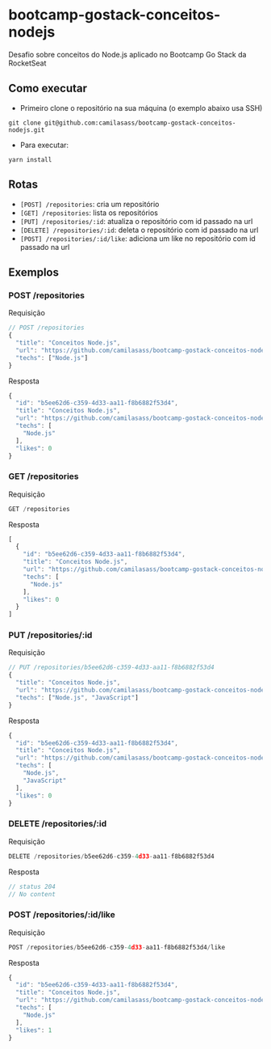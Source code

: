 # bootcamp-gostack-conceitos-nodejs
Desafio sobre conceitos do Node.js aplicado no Bootcamp Go Stack da RocketSeat

## Como executar
- Primeiro clone o repositório na sua máquina (o exemplo abaixo usa SSH)
```
git clone git@github.com:camilasass/bootcamp-gostack-conceitos-nodejs.git
```

- Para executar:
```
yarn install
```

## Rotas
- `[POST] /repositories`: cria um repositório
- `[GET] /repositories`: lista os repositórios
- `[PUT] /repositories/:id`: atualiza o repositório com id passado na url
- `[DELETE] /repositories/:id`: deleta o repositório com id passado na url
- `[POST] /repositories/:id/like`: adiciona um like no repositório com id passado na url

## Exemplos

### POST /repositories

Requisição
```javascript
// POST /repositories
{
  "title": "Conceitos Node.js",
  "url": "https://github.com/camilasass/bootcamp-gostack-conceitos-nodejs",
  "techs": ["Node.js"]
}
```

Resposta
```javascript
{
  "id": "b5ee62d6-c359-4d33-aa11-f8b6882f53d4",
  "title": "Conceitos Node.js",
  "url": "https://github.com/camilasass/bootcamp-gostack-conceitos-nodejs",
  "techs": [
    "Node.js"
  ],
  "likes": 0
}
```


### GET /repositories

Requisição
```javascript
GET /repositories
```

Resposta
```javascript
[
  {
    "id": "b5ee62d6-c359-4d33-aa11-f8b6882f53d4",
    "title": "Conceitos Node.js",
    "url": "https://github.com/camilasass/bootcamp-gostack-conceitos-nodejs",
    "techs": [
      "Node.js"
    ],
    "likes": 0
  }
]
```


### PUT /repositories/:id

Requisição
```javascript
// PUT /repositories/b5ee62d6-c359-4d33-aa11-f8b6882f53d4
{
  "title": "Conceitos Node.js",
  "url": "https://github.com/camilasass/bootcamp-gostack-conceitos-nodejs",
  "techs": ["Node.js", "JavaScript"]
}
```

Resposta
```javascript
{
  "id": "b5ee62d6-c359-4d33-aa11-f8b6882f53d4",
  "title": "Conceitos Node.js",
  "url": "https://github.com/camilasass/bootcamp-gostack-conceitos-nodejs",
  "techs": [
    "Node.js",
    "JavaScript"
  ],
  "likes": 0
}
```

### DELETE /repositories/:id

Requisição
```javascript
DELETE /repositories/b5ee62d6-c359-4d33-aa11-f8b6882f53d4
```

Resposta
```javascript
// status 204
// No content
```

### POST /repositories/:id/like

Requisição
```javascript
POST /repositories/b5ee62d6-c359-4d33-aa11-f8b6882f53d4/like
```

Resposta
```javascript
{
  "id": "b5ee62d6-c359-4d33-aa11-f8b6882f53d4",
  "title": "Conceitos Node.js",
  "url": "https://github.com/camilasass/bootcamp-gostack-conceitos-nodejs",
  "techs": [
    "Node.js"
  ],
  "likes": 1
}
```
